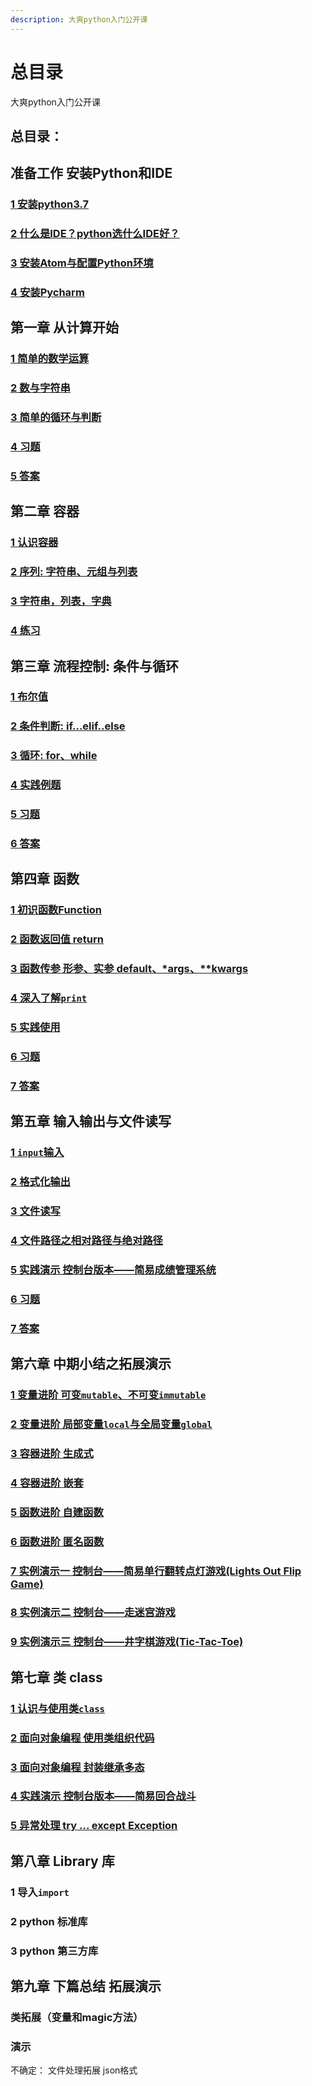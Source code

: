 ```yaml
---
description: 大爽python入门公开课
---
```


# 总目录

大爽python入门公开课

## 总目录：

## 准备工作 安装Python和IDE

### [1 安装python3.7](contents/0/1.md)
### [2 什么是IDE？python选什么IDE好？](contents/0/2.md)
### [3 安装Atom与配置Python环境](contents/0/3.md)
### [4 安装Pycharm](contents/0/4.md)

## 第一章 从计算开始

### [1 简单的数学运算](contents/1/1.md)
### [2 数与字符串](contents/1/2.md)
### [3 简单的循环与判断](contents/1/3.md)
### [4 习题](contents/1/4.md)
### [5 答案](contents/1/5.md)

## 第二章 容器

### [1 认识容器](contents/2/1.md)
### [2 序列: 字符串、元组与列表](contents/2/2.md)
### [3 字符串，列表，字典](contents/2/3.md)
### [4 练习](contents/2/4.md)

## 第三章 流程控制: 条件与循环

### [1 布尔值](contents/3/1.md)
### [2 条件判断: if...elif..else](contents/3/2.md)
### [3 循环: for、while](contents/3/3.md)
### [4 实践例题](contents/3/4.md)
### [5 习题](contents/3/5.md)
### [6 答案](contents/3/6.md)

## 第四章 函数
### [1 初识函数Function](./contents/4/1.md)
### [2 函数返回值 return](./contents/4/2.md)
### [3 函数传参 形参、实参 default、*args、**kwargs](./contents/4/3.md)
### [4 深入了解`print`](./contents/4/4.md)
### [5 实践使用](./contents/4/5.md)
### [6 习题](./contents/4/6.md)
### [7 答案](./contents/4/7.md)

## 第五章 输入输出与文件读写
### [1 `input`输入](./contents/5/1.md)
### [2 格式化输出](./contents/5/2.md)
### [3 文件读写](./contents/5/3.md)
### [4 文件路径之相对路径与绝对路径](./contents/5/4.md)
### [5 实践演示 控制台版本——简易成绩管理系统](./contents/5/5.md)
### [6 习题](./contents/5/6.md)
### [7 答案](./contents/5/7.md)

## 第六章 中期小结之拓展演示
### [1 变量进阶 可变`mutable`、不可变`immutable`](./contents/6/1.md)
### [2 变量进阶 局部变量`local`与全局变量`global`](./contents/6/2.md)
### [3 容器进阶 生成式](./contents/6/3.md)
### [4 容器进阶 嵌套](./contents/6/4.md)
### [5 函数进阶 自建函数](./contents/6/5.md)
### [6 函数进阶 匿名函数](./contents/6/6.md)

### [7 实例演示一 控制台——简易单行翻转点灯游戏(Lights Out Flip Game)](./contents/6/7.md)
### [8 实例演示二 控制台——走迷宫游戏](./contents/6/8.md)
### [9 实例演示三 控制台——井字棋游戏(Tic-Tac-Toe)](./contents/6/9.md)

## 第七章 类 class
### [1 认识与使用类`class`](./contents/7/1.md)
### [2 面向对象编程 使用类组织代码](./contents/7/2.md)
### [3 面向对象编程 封装继承多态](./contents/7/3.md)
### [4 实践演示 控制台版本——简易回合战斗](./contents/7/4.md)
### [5 异常处理 try ... except Exception](./contents/7/5.md)

## 第八章 Library 库
### 1 导入`import`
### 2 python 标准库
### 3 python 第三方库

## 第九章 下篇总结 拓展演示
### 类拓展（变量和magic方法）
### 演示



不确定：
文件处理拓展 json格式
